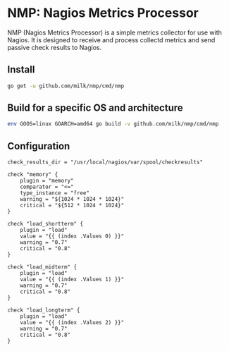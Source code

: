 # NMP: Nagios Metrics Processor

NMP (Nagios Metrics Processor) is a simple metrics collector for use with Nagios.
It is designed to receive and process collectd metrics and send passive check results to Nagios.

## Install

```bash
go get -u github.com/milk/nmp/cmd/nmp
```

## Build for a specific OS and architecture

```bash
env GOOS=linux GOARCH=amd64 go build -v github.com/milk/nmp/cmd/nmp
```

## Configuration

```hcl
check_results_dir = "/usr/local/nagios/var/spool/checkresults"

check "memory" {
    plugin = "memory"
    comparator = "<="
    type_instance = "free"
    warning = "${1024 * 1024 * 1024}"
    critical = "${512 * 1024 * 1024}"
}

check "load_shortterm" {
    plugin = "load"
    value = "{{ (index .Values 0) }}"
    warning = "0.7"
    critical = "0.8"
}

check "load_midterm" {
    plugin = "load"
    value = "{{ (index .Values 1) }}"
    warning = "0.7"
    critical = "0.8"
}

check "load_longterm" {
    plugin = "load"
    value = "{{ (index .Values 2) }}"
    warning = "0.7"
    critical = "0.8"
}

```
